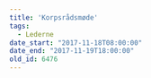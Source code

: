 ```yaml
---
title: 'Korpsrådsmøde'
tags:
  - Lederne
date_start: "2017-11-18T08:00:00"
date_end: "2017-11-19T18:00:00"
old_id: 6476
---
```

